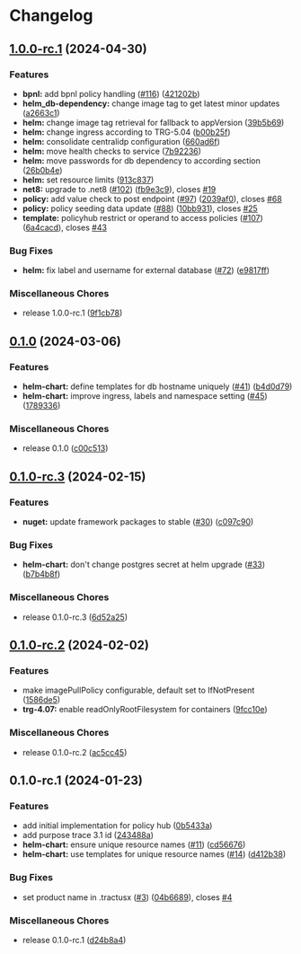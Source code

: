 # Changelog

## [1.0.0-rc.1](https://github.com/eclipse-tractusx/policy-hub/compare/v0.1.0...v1.0.0-rc.1) (2024-04-30)


### Features

* **bpnl:** add bpnl policy handling ([#116](https://github.com/eclipse-tractusx/policy-hub/issues/116)) ([421202b](https://github.com/eclipse-tractusx/policy-hub/commit/421202b80a8916a0747c39135905eea0479a2540))
* **helm_db-dependency:** change image tag to get latest minor updates ([a2663c1](https://github.com/eclipse-tractusx/policy-hub/commit/a2663c16e260eb33dd969c36d15a1ea77821efd6))
* **helm:** change image tag retrieval for fallback to appVersion ([39b5b69](https://github.com/eclipse-tractusx/policy-hub/commit/39b5b6953c0a3c72f10c66ecc71b097144ac02ae))
* **helm:** change ingress according to TRG-5.04 ([b00b25f](https://github.com/eclipse-tractusx/policy-hub/commit/b00b25f1cd684bddbaf2461c1405db3321a929d8))
* **helm:** consolidate centralidp configuration ([660ad6f](https://github.com/eclipse-tractusx/policy-hub/commit/660ad6faec42d14a9e5d2f139a6a0488506fb06c))
* **helm:** move health checks to service ([7b92236](https://github.com/eclipse-tractusx/policy-hub/commit/7b9223693fe7a65a33d01fd25ee7c51fa2f788a5))
* **helm:** move passwords for db dependency to according section ([26b0b4e](https://github.com/eclipse-tractusx/policy-hub/commit/26b0b4e688742f59ead334253a19d9715d04729d))
* **helm:** set resource limits ([913c837](https://github.com/eclipse-tractusx/policy-hub/commit/913c837a6750eca2362a6197f67cf60e7a9e1e70))
* **net8:** upgrade to .net8 ([#102](https://github.com/eclipse-tractusx/policy-hub/issues/102)) ([fb9e3c9](https://github.com/eclipse-tractusx/policy-hub/commit/fb9e3c944bbee02f5800ab99095ffb439bc91dd3)), closes [#19](https://github.com/eclipse-tractusx/policy-hub/issues/19)
* **policy:** add value check to post endpoint ([#97](https://github.com/eclipse-tractusx/policy-hub/issues/97)) ([2039af0](https://github.com/eclipse-tractusx/policy-hub/commit/2039af081fe41add04518a0932948e989967dbac)), closes [#68](https://github.com/eclipse-tractusx/policy-hub/issues/68)
* **policy:** policy seeding data update ([#88](https://github.com/eclipse-tractusx/policy-hub/issues/88)) ([10bb931](https://github.com/eclipse-tractusx/policy-hub/commit/10bb931387e93260d84bdacf59f1fcd77b76e169)), closes [#25](https://github.com/eclipse-tractusx/policy-hub/issues/25)
* **template:** policyhub restrict or operand to access policies ([#107](https://github.com/eclipse-tractusx/policy-hub/issues/107)) ([6a4cacd](https://github.com/eclipse-tractusx/policy-hub/commit/6a4cacd607325fecf08ce567c13b2d3bacd2e636)), closes [#43](https://github.com/eclipse-tractusx/policy-hub/issues/43)


### Bug Fixes

* **helm:** fix label and username for external database ([#72](https://github.com/eclipse-tractusx/policy-hub/issues/72)) ([e9817ff](https://github.com/eclipse-tractusx/policy-hub/commit/e9817ffd1d38db9525338e965248f7375a592857))


### Miscellaneous Chores

* release 1.0.0-rc.1 ([9f1cb78](https://github.com/eclipse-tractusx/policy-hub/commit/9f1cb78344b742bf7a834369d99720a6ff5eeaff))

## [0.1.0](https://github.com/eclipse-tractusx/policy-hub/compare/v0.1.0-rc.3...v0.1.0) (2024-03-06)


### Features

* **helm-chart:** define templates for db hostname uniquely ([#41](https://github.com/eclipse-tractusx/policy-hub/issues/41)) ([b4d0d79](https://github.com/eclipse-tractusx/policy-hub/commit/b4d0d79feca3ff0238d22f1f8ba9b8addb461023))
* **helm-chart:** improve ingress, labels and namespace setting ([#45](https://github.com/eclipse-tractusx/policy-hub/issues/45)) ([1789336](https://github.com/eclipse-tractusx/policy-hub/commit/178933624765f7849b2253d24076e58dbac49224))

### Miscellaneous Chores

* release 0.1.0 ([c00c513](https://github.com/eclipse-tractusx/policy-hub/commit/c00c513e7a614245805ca55b63bc76d4eb35b055))

## [0.1.0-rc.3](https://github.com/eclipse-tractusx/policy-hub/compare/v0.1.0-rc.2...v0.1.0-rc.3) (2024-02-15)


### Features

* **nuget:** update framework packages to stable ([#30](https://github.com/eclipse-tractusx/policy-hub/issues/30)) ([c097c90](https://github.com/eclipse-tractusx/policy-hub/commit/c097c905b8280a65065dffa6524d0dd4bda7d0be))

### Bug Fixes

* **helm-chart:** don't change postgres secret at helm upgrade ([#33](https://github.com/eclipse-tractusx/policy-hub/issues/33)) ([b7b4b8f](https://github.com/eclipse-tractusx/policy-hub/commit/b7b4b8fbff2286a4cf12c3783d6f9bff05cf717b))

### Miscellaneous Chores

* release 0.1.0-rc.3 ([6d52a25](https://github.com/eclipse-tractusx/policy-hub/commit/6d52a25d6effcf1f9753249d1f45fa24e0e43208))

## [0.1.0-rc.2](https://github.com/eclipse-tractusx/policy-hub/compare/v0.1.0-rc.1...v0.1.0-rc.2) (2024-02-02)


### Features

* make imagePullPolicy configurable, default set to IfNotPresent ([1586de5](https://github.com/eclipse-tractusx/policy-hub/commit/1586de5d6322a92db28dc2f1e3457091087b965c))
* **trg-4.07:** enable readOnlyRootFilesystem for containers ([9fcc10e](https://github.com/eclipse-tractusx/policy-hub/commit/9fcc10ec743ea3cbeb5a3026e7161789ceee7339))


### Miscellaneous Chores

* release 0.1.0-rc.2 ([ac5cc45](https://github.com/eclipse-tractusx/policy-hub/commit/ac5cc45df8c73556d636b9a18adbf3cda2d39f27))

## 0.1.0-rc.1 (2024-01-23)


### Features

* add initial implementation for policy hub ([0b5433a](https://github.com/eclipse-tractusx/policy-hub/commit/0b5433a989e34a4fce9b12ac0f7ef3a09b2a86d4))
* add purpose trace 3.1 id ([243488a](https://github.com/eclipse-tractusx/policy-hub/commit/243488aece1731481a5aebd67f2b8de961987cbd))
* **helm-chart:** ensure unique resource names ([#11](https://github.com/eclipse-tractusx/policy-hub/issues/11)) ([cd56676](https://github.com/eclipse-tractusx/policy-hub/commit/cd56676f49073a032d0905d5dcb637898d983ec2))
* **helm-chart:** use templates for unique resource names ([#14](https://github.com/eclipse-tractusx/policy-hub/issues/14)) ([d412b38](https://github.com/eclipse-tractusx/policy-hub/commit/d412b389fd45e2aec2e8db20dc64d70f41a2d563))


### Bug Fixes

* set product name in .tractusx ([#3](https://github.com/eclipse-tractusx/policy-hub/issues/3)) ([04b6689](https://github.com/eclipse-tractusx/policy-hub/commit/04b668933812737a691d118662ccdd349a14909b)), closes [#4](https://github.com/eclipse-tractusx/policy-hub/issues/4)


### Miscellaneous Chores

* release 0.1.0-rc.1 ([d24b8a4](https://github.com/eclipse-tractusx/policy-hub/commit/d24b8a426a151addc31b52806e4e4c8a0270741a))

